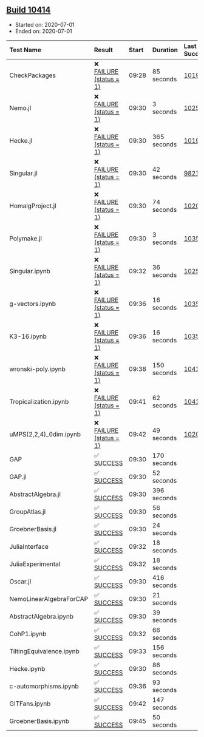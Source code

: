 ## [Build 10414](https://oscarci.mathematik.uni-kl.de/job/oscar/10414/)

* Started on: 2020-07-01
* Ended on: 2020-07-01

| Test Name    | Result | Start | Duration | Last Success | First Failure |
|:-------------|:-------|:------|:---------|:-------------|:--------------|
| CheckPackages | ❌ [FAILURE (status = 1)](https://oscarci.mathematik.uni-kl.de/job/oscar/10414/artifact/logs/build-10414/CheckPackages.log) | 09:28 | 85 seconds | [10197](https://oscarci.mathematik.uni-kl.de/job/oscar/10197/) | [10198](https://oscarci.mathematik.uni-kl.de/job/oscar/10198/) |
| Nemo.jl | ❌ [FAILURE (status = 1)](https://oscarci.mathematik.uni-kl.de/job/oscar/10414/artifact/logs/build-10414/Nemo.jl.log) | 09:30 | 3 seconds | [10252](https://oscarci.mathematik.uni-kl.de/job/oscar/10252/) | [10253](https://oscarci.mathematik.uni-kl.de/job/oscar/10253/) |
| Hecke.jl | ❌ [FAILURE (status = 1)](https://oscarci.mathematik.uni-kl.de/job/oscar/10414/artifact/logs/build-10414/Hecke.jl.log) | 09:30 | 365 seconds | [10197](https://oscarci.mathematik.uni-kl.de/job/oscar/10197/) | [10198](https://oscarci.mathematik.uni-kl.de/job/oscar/10198/) |
| Singular.jl | ❌ [FAILURE (status = 1)](https://oscarci.mathematik.uni-kl.de/job/oscar/10414/artifact/logs/build-10414/Singular.jl.log) | 09:30 | 42 seconds | [9821](https://oscarci.mathematik.uni-kl.de/job/oscar/9821/) | [9822](https://oscarci.mathematik.uni-kl.de/job/oscar/9822/) |
| HomalgProject.jl | ❌ [FAILURE (status = 1)](https://oscarci.mathematik.uni-kl.de/job/oscar/10414/artifact/logs/build-10414/HomalgProject.jl.log) | 09:30 | 74 seconds | [10209](https://oscarci.mathematik.uni-kl.de/job/oscar/10209/) | [10210](https://oscarci.mathematik.uni-kl.de/job/oscar/10210/) |
| Polymake.jl | ❌ [FAILURE (status = 1)](https://oscarci.mathematik.uni-kl.de/job/oscar/10414/artifact/logs/build-10414/Polymake.jl.log) | 09:30 | 3 seconds | [10356](https://oscarci.mathematik.uni-kl.de/job/oscar/10356/) | [10357](https://oscarci.mathematik.uni-kl.de/job/oscar/10357/) |
| Singular.ipynb | ❌ [FAILURE (status = 1)](https://oscarci.mathematik.uni-kl.de/job/oscar/10414/artifact/logs/build-10414/Singular.ipynb.log) | 09:32 | 36 seconds | [10252](https://oscarci.mathematik.uni-kl.de/job/oscar/10252/) | [10253](https://oscarci.mathematik.uni-kl.de/job/oscar/10253/) |
| g-vectors.ipynb | ❌ [FAILURE (status = 1)](https://oscarci.mathematik.uni-kl.de/job/oscar/10414/artifact/logs/build-10414/g-vectors.ipynb.log) | 09:36 | 16 seconds | [10356](https://oscarci.mathematik.uni-kl.de/job/oscar/10356/) | [10357](https://oscarci.mathematik.uni-kl.de/job/oscar/10357/) |
| K3-16.ipynb | ❌ [FAILURE (status = 1)](https://oscarci.mathematik.uni-kl.de/job/oscar/10414/artifact/logs/build-10414/K3-16.ipynb.log) | 09:36 | 16 seconds | [10356](https://oscarci.mathematik.uni-kl.de/job/oscar/10356/) | [10357](https://oscarci.mathematik.uni-kl.de/job/oscar/10357/) |
| wronski-poly.ipynb | ❌ [FAILURE (status = 1)](https://oscarci.mathematik.uni-kl.de/job/oscar/10414/artifact/logs/build-10414/wronski-poly.ipynb.log) | 09:38 | 150 seconds | [10413](https://oscarci.mathematik.uni-kl.de/job/oscar/10413/) | [10414](https://oscarci.mathematik.uni-kl.de/job/oscar/10414/) |
| Tropicalization.ipynb | ❌ [FAILURE (status = 1)](https://oscarci.mathematik.uni-kl.de/job/oscar/10414/artifact/logs/build-10414/Tropicalization.ipynb.log) | 09:41 | 62 seconds | [10410](https://oscarci.mathematik.uni-kl.de/job/oscar/10410/) | [10411](https://oscarci.mathematik.uni-kl.de/job/oscar/10411/) |
| uMPS(2,2,4)_0dim.ipynb | ❌ [FAILURE (status = 1)](https://oscarci.mathematik.uni-kl.de/job/oscar/10414/artifact/logs/build-10414/uMPS-2-2-4-_0dim.ipynb.log) | 09:42 | 49 seconds | [10209](https://oscarci.mathematik.uni-kl.de/job/oscar/10209/) | [10210](https://oscarci.mathematik.uni-kl.de/job/oscar/10210/) |
| GAP | ✅ [SUCCESS](https://oscarci.mathematik.uni-kl.de/job/oscar/10414/artifact/logs/build-10414/GAP.log) | 09:30 | 170 seconds |  |  |
| GAP.jl | ✅ [SUCCESS](https://oscarci.mathematik.uni-kl.de/job/oscar/10414/artifact/logs/build-10414/GAP.jl.log) | 09:30 | 52 seconds |  |  |
| AbstractAlgebra.jl | ✅ [SUCCESS](https://oscarci.mathematik.uni-kl.de/job/oscar/10414/artifact/logs/build-10414/AbstractAlgebra.jl.log) | 09:30 | 396 seconds |  |  |
| GroupAtlas.jl | ✅ [SUCCESS](https://oscarci.mathematik.uni-kl.de/job/oscar/10414/artifact/logs/build-10414/GroupAtlas.jl.log) | 09:30 | 56 seconds |  |  |
| GroebnerBasis.jl | ✅ [SUCCESS](https://oscarci.mathematik.uni-kl.de/job/oscar/10414/artifact/logs/build-10414/GroebnerBasis.jl.log) | 09:30 | 24 seconds |  |  |
| JuliaInterface | ✅ [SUCCESS](https://oscarci.mathematik.uni-kl.de/job/oscar/10414/artifact/logs/build-10414/JuliaInterface.log) | 09:32 | 18 seconds |  |  |
| JuliaExperimental | ✅ [SUCCESS](https://oscarci.mathematik.uni-kl.de/job/oscar/10414/artifact/logs/build-10414/JuliaExperimental.log) | 09:32 | 18 seconds |  |  |
| Oscar.jl | ✅ [SUCCESS](https://oscarci.mathematik.uni-kl.de/job/oscar/10414/artifact/logs/build-10414/Oscar.jl.log) | 09:30 | 416 seconds |  |  |
| NemoLinearAlgebraForCAP | ✅ [SUCCESS](https://oscarci.mathematik.uni-kl.de/job/oscar/10414/artifact/logs/build-10414/NemoLinearAlgebraForCAP.log) | 09:30 | 21 seconds |  |  |
| AbstractAlgebra.ipynb | ✅ [SUCCESS](https://oscarci.mathematik.uni-kl.de/job/oscar/10414/artifact/logs/build-10414/AbstractAlgebra.ipynb.log) | 09:30 | 39 seconds |  |  |
| CohP1.ipynb | ✅ [SUCCESS](https://oscarci.mathematik.uni-kl.de/job/oscar/10414/artifact/logs/build-10414/CohP1.ipynb.log) | 09:32 | 66 seconds |  |  |
| TiltingEquivalence.ipynb | ✅ [SUCCESS](https://oscarci.mathematik.uni-kl.de/job/oscar/10414/artifact/logs/build-10414/TiltingEquivalence.ipynb.log) | 09:33 | 156 seconds |  |  |
| Hecke.ipynb | ✅ [SUCCESS](https://oscarci.mathematik.uni-kl.de/job/oscar/10414/artifact/logs/build-10414/Hecke.ipynb.log) | 09:30 | 86 seconds |  |  |
| c-automorphisms.ipynb | ✅ [SUCCESS](https://oscarci.mathematik.uni-kl.de/job/oscar/10414/artifact/logs/build-10414/c-automorphisms.ipynb.log) | 09:36 | 93 seconds |  |  |
| GITFans.ipynb | ✅ [SUCCESS](https://oscarci.mathematik.uni-kl.de/job/oscar/10414/artifact/logs/build-10414/GITFans.ipynb.log) | 09:42 | 147 seconds |  |  |
| GroebnerBasis.ipynb | ✅ [SUCCESS](https://oscarci.mathematik.uni-kl.de/job/oscar/10414/artifact/logs/build-10414/GroebnerBasis.ipynb.log) | 09:45 | 50 seconds |  |  |
